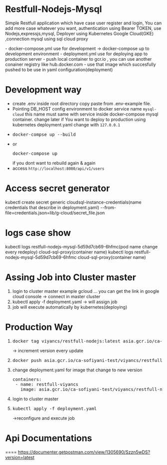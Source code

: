 # Restfull-Nodejs-Mysql
<p>Simple Restfull application which have case user register and login, You can add more case whatever you want, authentication using Bearer TOKEN, use Nodejs,expressjs,mysql, Deployer using Kubernetes Google Cloud(GKE) ,connection mysql using sql cloud proxy</p>
- docker-compose.yml use for development -> docker-compose up to development environment
- deployment.yml use for deploying app to production server
- push local container to gcr.io , you can use another conainer registry like hub.docker.com
- use that image which succesfully pushed to be use in yaml configuration(deployment)

# Development way
- create .env inside root directory copy paste from .env-example file.
- Pointing DB_HOST config environment to docker service name `mysql-cloud` this name must same with service inside docker-compose mysql container. change later if You want to deploy to production using kubernetes deployment.yaml change with `127.0.0.1`
- <pre>docker-compse up --build</pre>
- or <pre>docker-compose up </pre> if you dont want to rebuild again & again
- access `http://localhost:8080/api/v1/users`

# Access secret generator
kubectl create secret generic cloudsql-instance-credentials(name credentials that describe  in deployment.yaml) --from-file=credentials.json=lib/g-cloud/secret_file.json

# logs case show
kubectl logs restfull-nodejs-mysql-5d59d7cb69-6hfmc(pod name change every redeploy) cloud-sql-proxy(container name)
kubectl logs restfull-nodejs-mysql-5d59d7cb69-6hfmc cloud-sql-proxy(container name)

# Assing Job into Cluster master
1. login to cluster master example gcloud ... you can get the link in google cloud console -> connect in master cluster
2. kubectl apply -f deployment.yaml -> will assign job
3. job will execute automatically by kubernetes(deploying)

# Production Way
1. <pre>docker tag viyancs/restfull-nodejs:latest asia.gcr.io/ca-sofiyani-test/viyancs/restfull-nodejs:1.1</pre> -> increment version every update
2. <pre>docker push asia.gcr.io/ca-sofiyani-test/viyancs/restfull-nodejs:1.1(version)</pre>
3. change deployment.yaml for image that change to new version
    <pre>containers:
    - name: restfull-viyancs
      image: asia.gcr.io/ca-sofiyani-test/viyancs/restfull-nodejs:1.1(version)</pre>
4. login to cluster master
5. <pre>kubectl apply -f deployment.yaml</pre> ->reconfigure and execute job

# Api Documentations
====
https://documenter.getpostman.com/view/1305690/Szzn5wDS?version=latest
